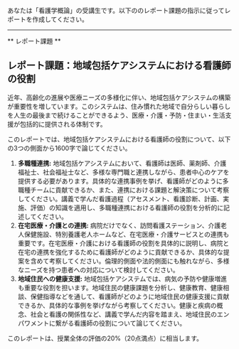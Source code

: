あなたは「看護学概論」の受講生です。以下ののレポート課題の指示に従ってレポートを作成してください。

---------------------------------------
** レポート課題 **

## レポート課題：地域包括ケアシステムにおける看護師の役割

近年、高齢化の進展や医療ニーズの多様化に伴い、地域包括ケアシステムの構築が重要性を増しています。このシステムは、住み慣れた地域で自分らしい暮らしを人生の最後まで続けることができるよう、医療・介護・予防・住まい・生活支援が包括的に提供される体制です。

このレポートでは、地域包括ケアシステムにおける看護師の役割について、以下の3つの側面から1600字で論じてください。

1. **多職種連携:** 地域包括ケアシステムにおいて、看護師は医師、薬剤師、介護福祉士、社会福祉士など、多様な専門職と連携しながら、患者中心のケアを提供する必要があります。具体的な連携事例を挙げ、看護師がどのように多職種チームに貢献できるか、また、連携における課題と解決策について考察してください。講義で学んだ看護過程（アセスメント、看護診断、計画、実施、評価）の知識を適用し、多職種連携における看護師の役割を分析的に記述してください。
2. **在宅医療・介護との連携:** 病院だけでなく、訪問看護ステーション、介護老人保健施設、特別養護老人ホームなど、在宅医療・介護サービスとの連携も重要です。在宅医療・介護における看護師の役割を具体的に説明し、病院と在宅の連携を強化するために看護師がどのように貢献できるか、具体的な提案を含めて考察してください。倫理的側面や法的側面にも触れながら、多様なニーズを持つ患者への対応について検討してください。
3. **地域住民への健康支援:** 地域包括ケアシステムでは、病気の予防や健康増進も重要な役割を担います。地域住民の健康課題を分析し、健康教育、健康相談、保健指導などを通して、看護師がどのように地域住民の健康支援に貢献できるか、具体的な事例を挙げながら考察してください。健康と疾病の概念、社会と看護の関係性など、講義で学んだ内容を踏まえ、地域住民のエンパワメントに繋がる看護師の役割について論じてください。


このレポートは、授業全体の評価の20%（20点満点）に相当します。
